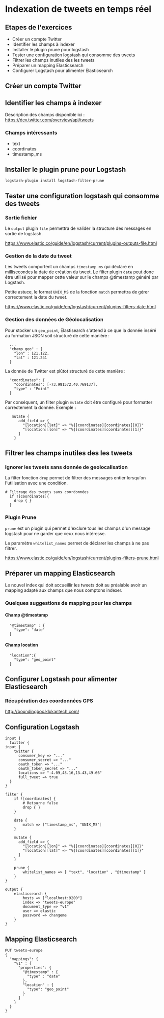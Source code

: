 # Indexation de tweets en temps réel

## Etapes de l'exercices

* Créer un compte Twitter
* Identifier les champs à indexer
* Installer le plugin prune pour logstash
* Tester une configuration logstash qui consomme des tweets
* Filtrer les champs inutiles des les tweets
* Préparer un mapping Elasticsearch
* Configurer Logstash pour alimenter Elasticsearch

## Créer un compte Twitter

## Identifier les champs à indexer

Description des champs disponible ici : https://dev.twitter.com/overview/api/tweets

### Champs intéressants

* text
* coordinates
* timestamp_ms

## Installer le plugin prune pour Logstash

```
logstash-plugin install logstash-filter-prune
```

## Tester une configuration logstash qui consomme des tweets

### Sortie fichier

Le `output` plugin `file` permettra de valider la structure des messages en sortie de logstash.

https://www.elastic.co/guide/en/logstash/current/plugins-outputs-file.html

### Gestion de la date du tweet

Les tweets comportent un champs `timestamp_ms` qui déclare en millisecondes la date de création du tweet. 
Le filter plugin `date` peut donc être utilisé pour mapper cette valeur sur le champs @timestamp généré par Logstash.

Petite astuce, le format `UNIX_MS` de la fonction `match` permettra de gérer correctement la date du tweet.

https://www.elastic.co/guide/en/logstash/current/plugins-filters-date.html

### Gestion des données de Géolocalisation

Pour stocker un `geo_point`, Elastisearch s'attend à ce que la donnée inséré au formation JSON soit structuré de cette manière :

``` 
  ...
  "champ_geo" : {
    "lon" : 121.122,
    "lat" : 121.241
  }
```

La donnée de Twitter est plûtot structuré de cette manière : 

```
  "coordinates": {
    "coordinates": [-73.981572,40.769137],
    "type" : "Point"
  }
```

Par conséquent, un filter plugin `mutate` doit être configuré pour formatter correctement la donnée. Exemple :

```
   mutate {
      add_field => {
        "[location][lat]" => "%{[coordinates][coordinates][0]}"
        "[location][lon]" => "%{[coordinates][coordinates][1]}"
      }
    }
```

## Filtrer les champs inutiles des les tweets

### Ignorer les tweets sans donnée de geolocalisation

La filter fonction `drop` permet de filtrer des messages entier lorsqu'on l'utilisation avec une condition.
```
# Filtrage des tweets sans coordonnées
  if ![coordinates]{
    drop { }
  }
```

### Plugin Prune

`prune` est un plugin qui permet d'exclure tous les champs d'un message logstash pour ne garder que ceux nous intéresse.

Le paramètre `whitelist_names` permet de déclarer les champs à ne pas filtrer.

https://www.elastic.co/guide/en/logstash/current/plugins-filters-prune.html

## Préparer un mapping Elasticsearch

Le nouvel index qui doit accueillir les tweets doit au préalable avoir un mapping adapté aux champs que nous comptons indexer.

###  Quelques suggestions de mapping pour les champs

#### Champ @timestamp

```
  "@timestamp" : {
    "type": "date"
  }
```

#### Champ location

```
  "location":{
    "type": "geo_point"
  }
```

## Configurer Logstash pour alimenter Elasticsearch

### Récupération des coordonnées GPS

http://boundingbox.klokantech.com/

## Configuration Logstash

```
input {
  twitter {
input {
    twitter {
      consumer_key => "..."
      consumer_secret => "..."
      oauth_token => "..."
      oauth_token_secret => "..."
      locations => "-4.09,43.16,13.43,49.66"
      full_tweet => true
  }
}

filter {
    if ![coordinates] {
        # Retourne false
        drop { }
    }

    date {
        match => ["timestamp_ms", "UNIX_MS"]
    }

    mutate {
      add_field => {
        "[location][lon]" => "%{[coordinates][coordinates][0]}"
        "[location][lat]" => "%{[coordinates][coordinates][1]}"
      }
    }

    prune {
        whitelist_names => [ "text", "location" , "@timestamp" ]
    }
}

output {
    elasticsearch {
        hosts => ["localhost:9200"]
        index => "tweets-europe"
        document_type => "v1"
        user => elastic
        password => changeme
    }
}
```

## Mapping Elasticsearch

```
PUT tweets-europe
{
  "mappings": {
    "v1" : {
      "properties": {
        "@timestamp" : {
          "type" : "date"
        },
        "location" : {
          "type": "geo_point"
        }
      }
    }
  }
}
``` 
